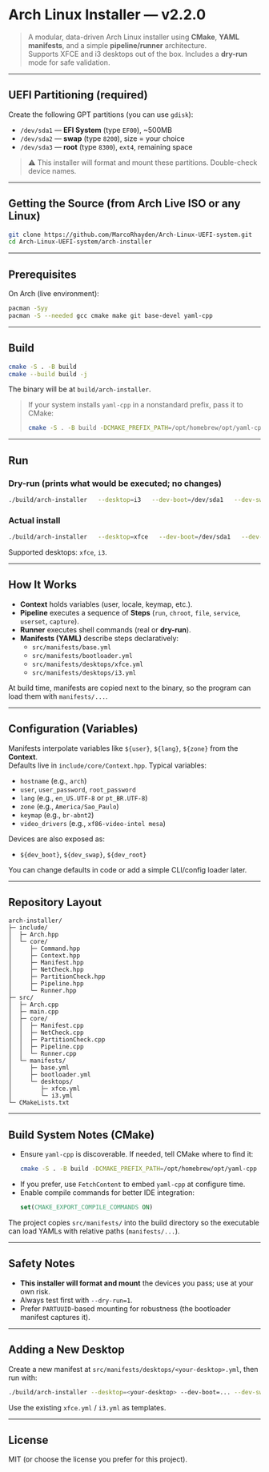 # Arch Linux Installer — v2.2.0

> A modular, data-driven Arch Linux installer using **CMake**, **YAML manifests**, and a simple **pipeline/runner** architecture.  
> Supports XFCE and i3 desktops out of the box. Includes a **dry-run** mode for safe validation.

---

## UEFI Partitioning (required)

Create the following GPT partitions (you can use `gdisk`):

- `/dev/sda1` — **EFI System** (type `EF00`), ~500MB  
- `/dev/sda2` — **swap** (type `8200`), size = your choice  
- `/dev/sda3` — **root** (type `8300`), `ext4`, remaining space

> ⚠️ This installer will format and mount these partitions. Double-check device names.

---

## Getting the Source (from Arch Live ISO or any Linux)

```bash
git clone https://github.com/MarcoRhayden/Arch-Linux-UEFI-system.git
cd Arch-Linux-UEFI-system/arch-installer
```

---

## Prerequisites

On Arch (live environment):

```bash
pacman -Syy
pacman -S --needed gcc cmake make git base-devel yaml-cpp
```

---

## Build

```bash
cmake -S . -B build
cmake --build build -j
```

The binary will be at `build/arch-installer`.

> If your system installs `yaml-cpp` in a nonstandard prefix, pass it to CMake:
> ```bash
> cmake -S . -B build -DCMAKE_PREFIX_PATH=/opt/homebrew/opt/yaml-cpp
> ```

---

## Run

### Dry-run (prints what would be executed; **no changes**)

```bash
./build/arch-installer   --desktop=i3   --dev-boot=/dev/sda1   --dev-swap=/dev/sda2   --dev-root=/dev/sda3   --dry-run=1
```

### Actual install

```bash
./build/arch-installer   --desktop=xfce   --dev-boot=/dev/sda1   --dev-swap=/dev/sda2   --dev-root=/dev/sda3
```

Supported desktops: `xfce`, `i3`.

---

## How It Works

- **Context** holds variables (user, locale, keymap, etc.).
- **Pipeline** executes a sequence of **Steps** (`run`, `chroot`, `file`, `service`, `userset`, `capture`). 
- **Runner** executes shell commands (real or **dry-run**).
- **Manifests (YAML)** describe steps declaratively:
  - `src/manifests/base.yml`
  - `src/manifests/bootloader.yml`
  - `src/manifests/desktops/xfce.yml`
  - `src/manifests/desktops/i3.yml`

At build time, manifests are copied next to the binary, so the program can load them with `manifests/...`.

---

## Configuration (Variables)

Manifests interpolate variables like `${user}`, `${lang}`, `${zone}` from the **Context**.  
Defaults live in `include/core/Context.hpp`. Typical variables:

- `hostname` (e.g., `arch`)
- `user`, `user_password`, `root_password`
- `lang` (e.g., `en_US.UTF-8` or `pt_BR.UTF-8`)
- `zone` (e.g., `America/Sao_Paulo`)
- `keymap` (e.g., `br-abnt2`)
- `video_drivers` (e.g., `xf86-video-intel mesa`)

Devices are also exposed as:
- `${dev_boot}`, `${dev_swap}`, `${dev_root}`

You can change defaults in code or add a simple CLI/config loader later.

---

## Repository Layout

```
arch-installer/
├─ include/
│  ├─ Arch.hpp
│  └─ core/
│     ├─ Command.hpp
│     ├─ Context.hpp
│     ├─ Manifest.hpp
│     ├─ NetCheck.hpp
│     ├─ PartitionCheck.hpp
│     ├─ Pipeline.hpp
│     └─ Runner.hpp
├─ src/
│  ├─ Arch.cpp
│  ├─ main.cpp
│  ├─ core/
│  │  ├─ Manifest.cpp
│  │  ├─ NetCheck.cpp
│  │  ├─ PartitionCheck.cpp
│  │  ├─ Pipeline.cpp
│  │  └─ Runner.cpp
│  └─ manifests/
│     ├─ base.yml
│     ├─ bootloader.yml
│     └─ desktops/
│        ├─ xfce.yml
│        └─ i3.yml
└─ CMakeLists.txt
```

---

## Build System Notes (CMake)

- Ensure `yaml-cpp` is discoverable. If needed, tell CMake where to find it:
  ```bash
  cmake -S . -B build -DCMAKE_PREFIX_PATH=/opt/homebrew/opt/yaml-cpp
  ```
- If you prefer, use `FetchContent` to embed `yaml-cpp` at configure time.
- Enable compile commands for better IDE integration:
  ```cmake
  set(CMAKE_EXPORT_COMPILE_COMMANDS ON)
  ```

The project copies `src/manifests/` into the build directory so the executable can load YAMLs with relative paths (`manifests/...`).

---

## Safety Notes

- **This installer will format and mount** the devices you pass; use at your own risk.
- Always test first with `--dry-run=1`.
- Prefer `PARTUUID`-based mounting for robustness (the bootloader manifest captures it).

---

## Adding a New Desktop

Create a new manifest at `src/manifests/desktops/<your-desktop>.yml`, then run with:
```bash
./build/arch-installer --desktop=<your-desktop> --dev-boot=... --dev-swap=... --dev-root=...
```
Use the existing `xfce.yml` / `i3.yml` as templates.

---

## License

MIT (or choose the license you prefer for this project).
